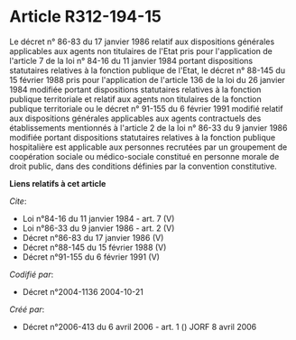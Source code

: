 # Article R312-194-15

Le décret n° 86-83 du 17 janvier 1986 relatif aux dispositions générales applicables aux agents non titulaires de l'Etat pris
pour l'application de l'article 7 de la loi n° 84-16 du 11 janvier 1984 portant dispositions statutaires relatives à la
fonction publique de l'Etat, le décret n° 88-145 du 15 février 1988 pris pour l'application de l'article 136 de la loi du 26
janvier 1984 modifiée portant dispositions statutaires relatives à la fonction publique territoriale et relatif aux agents
non titulaires de la fonction publique territoriale ou le décret n° 91-155 du 6 février 1991 modifié relatif aux dispositions
générales applicables aux agents contractuels des établissements mentionnés à l'article 2 de la loi n° 86-33 du 9 janvier
1986 modifiée portant dispositions statutaires relatives à la fonction publique hospitalière est applicable aux personnes
recrutées par un groupement de coopération sociale ou médico-sociale constitué en personne morale de droit public, dans des
conditions définies par la convention constitutive.

**Liens relatifs à cet article**

_Cite_:

  - Loi n°84-16 du 11 janvier 1984 - art. 7 (V)
  - Loi n°86-33 du 9 janvier 1986 - art. 2 (V)
  - Décret n°86-83 du 17 janvier 1986 (V)
  - Décret n°88-145 du 15 février 1988 (V)
  - Décret n°91-155 du 6 février 1991 (V)

_Codifié par_:

  - Décret n°2004-1136 2004-10-21

_Créé par_:

  - Décret n°2006-413 du 6 avril 2006 - art. 1 () JORF 8 avril 2006
